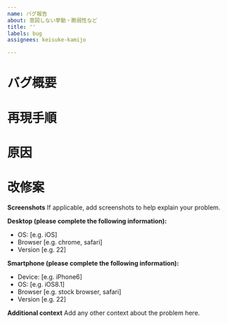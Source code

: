 ```yaml
---
name: バグ報告
about: 意図しない挙動・脆弱性など
title: ''
labels: bug
assignees: keisuke-kamijo

---
```


# バグ概要

# 再現手順

# 原因

# 改修案

**Screenshots**
If applicable, add screenshots to help explain your problem.

**Desktop (please complete the following information):**
 - OS: [e.g. iOS]
 - Browser [e.g. chrome, safari]
 - Version [e.g. 22]

**Smartphone (please complete the following information):**
 - Device: [e.g. iPhone6]
 - OS: [e.g. iOS8.1]
 - Browser [e.g. stock browser, safari]
 - Version [e.g. 22]

**Additional context**
Add any other context about the problem here.
